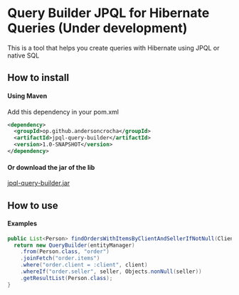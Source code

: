 # Query Builder JPQL for Hibernate Queries (Under development)

This is a tool that helps you create queries with Hibernate using JPQL or native SQL


## How to install

#### Using Maven

Add this dependency in your pom.xml

```xml
<dependency>
  <groupId>op.github.andersoncrocha</groupId>
  <artifactId>jpql-query-builder</artifactId>
  <version>1.0-SNAPSHOT</version>
</dependency>
```

#### Or download the jar of the lib 

[jpql-query-builder.jar](https://github.com/andersoncrocha/jpql-query-builder)


## How to use

#### Examples

```java
public List<Person> findOrdersWithItemsByClientAndSellerIfNotNull(Client client, Seller seller) {
  return new QueryBuilder(entityManager)
    .from(Person.class, "order")
    .joinFetch("order.items")
    .where("order.client = :client", client)
    .whereIf("order.seller", seller, Objects.nonNull(seller))
    .getResultList(Person.class);
}
```
